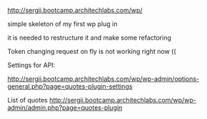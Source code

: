 http://sergii.bootcamp.architechlabs.com/wp/

simple skeleton of my first wp plug in

it is needed to restructure it and make some refactoring

Token changing request on fly is not working right now ((

Settings for API:

http://sergii.bootcamp.architechlabs.com/wp/wp-admin/options-general.php?page=quotes-plugin-settings

List of quotes 
http://sergii.bootcamp.architechlabs.com/wp/wp-admin/admin.php?page=quotes-plugin

